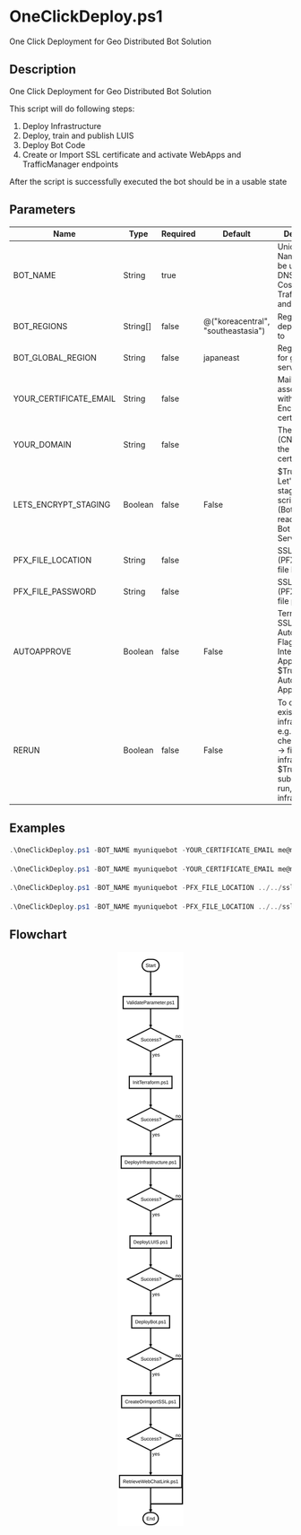 # OneClickDeploy.ps1

One Click Deployment for Geo Distributed Bot Solution

## Description

One Click Deployment for Geo Distributed Bot Solution

This script will do following steps:

1. Deploy Infrastructure
2. Deploy, train and publish LUIS
3. Deploy Bot Code
4. Create or Import SSL certificate and activate WebApps and TrafficManager endpoints

After the script is successfully executed the bot should be in a usable state

## Parameters

| Name | Type | Required | Default | Description |
| - | - | - | - | - |
| BOT_NAME | String | true |  | Unique Bot Name -> will be used as DNS prefix for CosmosDB, TrafficManager and KeyVault |
| BOT_REGIONS | String[] | false | @("koreacentral", "southeastasia") | Regions to deploy the Bot to  |
| BOT_GLOBAL_REGION | String | false | japaneast | Region used for global services  |
| YOUR_CERTIFICATE_EMAIL | String | false |  | Mail to be associated with Let's Encrypt certificate |
| YOUR_DOMAIN | String | false |  | The domain (CN) name for the SSL certificate |
| LETS_ENCRYPT_STAGING | Boolean | false | False | $True -> Use Let's Encrypt staging for script testing (Bot cannot be reached from Bot Framework Service)  |
| PFX_FILE_LOCATION | String | false |  | SSL CERT (PFX Format) file location |
| PFX_FILE_PASSWORD | String | false |  | SSL CERT (PFX Format) file password |
| AUTOAPPROVE | Boolean | false | False | Terraform and SSL creation Automation Flag. $False -> Interactive, Approval $True -> Automatic Approval  |
| RERUN | Boolean | false | False | To change existing infrastructure, e.g. skips DNS check. $False -> first run/no infrastructure, $True -> subsequent run, existing infrastructure  |

## Examples

```powershell
.\OneClickDeploy.ps1 -BOT_NAME myuniquebot -YOUR_CERTIFICATE_EMAIL me@mymail.com -AUTOAPPROVE $True

.\OneClickDeploy.ps1 -BOT_NAME myuniquebot -YOUR_CERTIFICATE_EMAIL me@mymail.com -YOUR_DOMAIN bot.mydomain.com -AUTOAPPROVE $True

.\OneClickDeploy.ps1 -BOT_NAME myuniquebot -PFX_FILE_LOCATION ../../ssl.pfx -PFX_FILE_PASSWORD mostsecure -AUTOAPPROVE $True

.\OneClickDeploy.ps1 -BOT_NAME myuniquebot -PFX_FILE_LOCATION ../../ssl.pfx -PFX_FILE_PASSWORD mostsecure -YOUR_DOMAIN bot.mydomain.com -AUTOAPPROVE $True

```


## Flowchart

<div align='center'>

![Flowchart for OneClickDeploy.ps1](../flowchart/OneClickDeploy.flowchart.svg)
</div>
